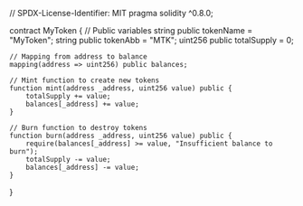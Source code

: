 // SPDX-License-Identifier: MIT
pragma solidity ^0.8.0;

contract MyToken {
    // Public variables
    string public tokenName = "MyToken";
    string public tokenAbb = "MTK";
    uint256 public totalSupply = 0;

    // Mapping from address to balance
    mapping(address => uint256) public balances;

    // Mint function to create new tokens
    function mint(address _address, uint256 value) public {
        totalSupply += value;
        balances[_address] += value;
    }

    // Burn function to destroy tokens
    function burn(address _address, uint256 value) public {
        require(balances[_address] >= value, "Insufficient balance to burn");
        totalSupply -= value;
        balances[_address] -= value;
    }
}
